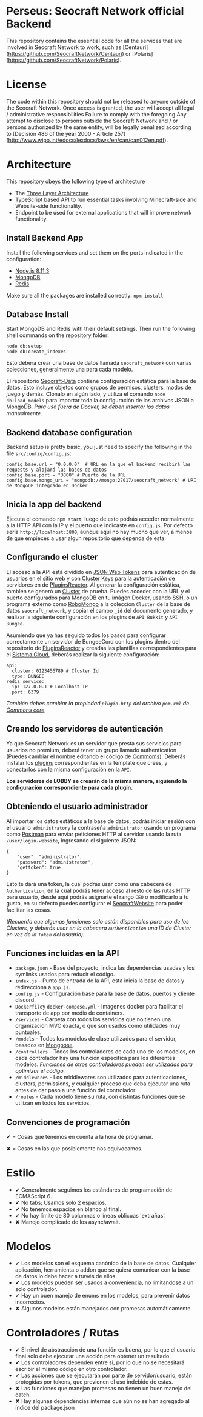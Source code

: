 Perseus: Seocraft Network official Backend
===================

This repository contains the essential code for all the services that are involved in Seocraft Network to work, such as [Centauri] (https://github.com/SeocraftNetwork/Centauri) or [Polaris] (https://github.com/SeocraftNetwork/Polaris).

# License

The code within this repository should not be released to anyone outside of the Seocraft Network.
Once access is granted, the user will accept all legal / administrative responsibilities
Failure to comply with the foregoing Any attempt to disclose to persons outside the Seocraft Network and / or persons authorized by the same entity, will be legally penalized according to [Decision 486 of the year 2000 - Article 257] (http://www.wipo.int/edocs/lexdocs/laws/en/can/can012en.pdf).

# Architecture

This repository obeys the following type of architecture

* The [Three Layer Architecture](https://en.wikipedia.org/wiki/Multitier_architecture#:~:text=Three%2Dtier%20architecture%20is%20a,most%20often%20on%20separate%20platforms.)
* TypeScript based API to run essential tasks involving Minecraft-side and Website-side functionality.
* Endpoint to be used for external applications that will improve network functionality.

## Install Backend App

Install the following services and set them on the ports indicated in the configuration:
* [Node.js 8.11.3](https://nodejs.org/es/)
* [MongoDB](http://www.mongodb.org/)
* [Redis](http://redis_service.io/)

Make sure all the packages are installed correctly: `npm install`

## Database Install

Start MongoDB and Redis with their default settings. Then run the following shell commands on the repository folder:

    node db:setup
    node db:create_indexes
    
Esto deberá crear una base de datos llamada `seocraft_network` con varias colecciones, generalmente una para cada modelo.

El repositorio [Seocraft-Data](https://gitlab.com/SeocraftNetwork/Seocraft-Data) contiene configuración estática para la base de datos.
Esto incluye objetos como grupos de permisos, clusters, modos de juego y demás.
Clonalo en algún lado, y utiliza el comando `node db:load_models` para importar toda la configuración de los archivos JSON a MongoDB. *Para uso fuera de Docker, se deben insertar los datos manualmente.*

## Backend database configuration

Backend setup is pretty basic, you just need to specify the following in the file `src/config/config.js`:

    config.base.url = "0.0.0.0"  # URL en la que el backend recibirá las requests y alojará las bases de datos
    config.base.port = "3800" # Puerto de la URL
    config.base.mongo_uri = "mongodb://mongo:27017/seocraft_network" # URI de MongoDB integrado en Docker

## Inicia la app del backend

Ejecuta el comando `npm start`, luego de esto podrás acceder normalmente a la HTTP API con la IP y el puerto que indicaste en `config.js`. Por defecto sería `http://localhost:3800`, aunque aquí no hay mucho que ver, a menos de que empieces a usar algun repositorio que dependa de esta.

## Configurando el cluster

El acceso a la API está dividido en [JSON Web Tokens](https://gitlab.com/SeocraftNetwork/Seocraft-API/blob/master/middlewares/authentication.js) para autenticación de usuarios en el sitio web y con [Cluster Keys](https://gitlab.com/SeocraftNetwork/Seocraft-API/blob/master/middlewares/cluster.js) para la autenticación de servidores en de [PluginsReactor](https://gitlab.com/SeocraftNetwork/PluginsReactor). Al generar la configuración estática, también se generó un [Cluster](https://gitlab.com/SeocraftNetwork/Seocraft-API/blob/master/models/minecraft/cluster.js) de prueba. Puedes acceder con la URL y el puerto configurados para MongoDB en tu imágen Docker, usando SSH, o un programa externo como [RoboMongo](https://robomongo.org/) a la colección `Cluster` de la base de datos `seocraft_network`, y copiar el campo `_id` del documento generado, y realizar la siguiente configuración en los plugins de `API Bukkit` y `API Bungee`.

Asumiendo que ya has seguido todos los pasos para configurar correctamente un servidor de BungeeCord con los plugins dentro del repositorio de [PluginsReactor](https://gitlab.com/SeocraftNetwork/PluginsReactor) y creadas las plantillas correspondientes para el [Sistema Cloud](https://github.com/Dytanic/CloudNet), deberás realizar la siguiente configuración:

    api:
      cluster: 0123456789 # Cluster Id
      type: BUNGEE
    redis_service:
      ip: 127.0.0.1 # Localhost IP
      port: 6379


*También debes cambiar la propiedad `plugin.http` del archivo `pom.xml` de [Commons core](https://gitlab.com/SeocraftNetwork/PluginsReactor/tree/master/Commons/core).*

## Creando los servidores de autenticación

Ya que Seocraft Network es un servidor que presta sus servicios para usuarios no premium, deberá tener un grupo llamado authentication (Puedes cambiar el nombre editando el código de [Commoms](https://gitlab.com/SeocraftNetwork/PluginsReactor/tree/master/Commons)). Deberás instalar los [plugins](https://gitlab.com/SeocraftNetwork/PluginsReactor/) correspondientes en la template que crees, y conectarlos con la misma configuración en la `API`.

**Los servidores de LOBBY se crearán de la misma manera, siguiendo la configuración correspondiente para cada plugin.**

## Obteniendo el usuario administrador

Al importar los datos estáticos a la base de datos, podrás iniciar sesión con el usuario `administrator`y la contraseña `administrator` usando un programa como [Postman](https://www.getpostman.com/) para enviar peticiones HTTP al servidor usando la ruta `/user/login-website`, ingresando el siguiente JSON:

    {
        "user": "administrator",
        "password": "administrator",
        "gettoken": true
    }

Esto te dará una token, la cual podrás usar como una cabecera de `Authentication`, en la cual podrás tener acceso al resto de las rutas HTTP para usuario, desde aquí podrás asignarte el rango `CEO` o modificarlo a tu gusto, en su defecto puedes configurar el [SeocraftWebsite](https://gitlab.com/SeocraftNetwork/SeocraftWebsite) para poder facilitar las cosas.

*(Recuerda que algunas funciones solo están disponibles para uso de los Clusters, y deberás usar en la cabecera `Authentication` una ID de Cluster en vez de la `Token` del usuario).*

## Funciones incluidas en la API

* `package.json` - Base del proyecto, indica las dependencias usadas y los symlinks usados para reducir el código.
* `index.js` - Punto de entrada de la API, esta inicia la base de datos y redirecciona a `app.js`.
* `config.js` - Configuración base para la base de datos, puertos y cliente discord.
* `Dockerfile`y `docker-compose.yml` - Imagenes docker para facilitar el transporte de app por medio de containers.
* `/services` - Carpeta con todos los servicios que no tienen una organización MVC exacta, o que son usados como utilidades muy puntuales.
* `/models` - Todos los modelos de clase utilizados para el servidor, basados en [Mongoose](https://mongoosejs.com/).
* `/controllers` - Todos los controladores de cada uno de los modelos, en cada controlador hay una función especifica para los diferentes modelos. *Funciones de otros controladores pueden ser utilizadas para optimizar el código.*
* `/middlewares` - Los middlewares son utilizados para autenticaciones, clusters, permissions, y cualquier proceso que deba ejecutar una ruta antes de dar paso a una función del controlador.
* `/routes` - Cada modelo tiene su ruta, con distintas funciones que se utilizan en todos los servicios.


## Convenciones de programación

✔ = Cosas que tenemos en cuenta a la hora de programar.

✘ = Cosas en las que posiblemente nos equivocamos.

# Estilo

* ✔ Generalmente seguimos los estándares de programación de ECMAScript 6.
* ✔ No tabs; Usamos solo 2 espacios.
* ✔ No tenemos espacios en blanco al final.
* ✔ No hay límite de 80 columnas o líneas oblicuas 'extrañas'.
* ✘ Manejo complicado de los async/await.

# Modelos

* ✔ Los modelos son el esquema canónico de la base de datos. Cualquier aplicación, herramienta o addon que se quiera comunicar con la base de datos lo debe hacer a través de ellos.
* ✔ Los modelos pueden ser usados a conveniencia, no limitandose a un solo controlador.
* ✔ Hay un buen manejo de enums en los modelos, para prevenir datos incorrectos.
* ✘ Algunos modelos están manejados con promesas automáticamente.

# Controladores / Rutas

* ✔ El nivel de abstracción de una función es buena, por lo que el usuario final solo debe ejecutar una acción para obtener un resultado.
* ✔ Los controladores dependen entre si, por lo que no se necesitará escribir el mismo código en otro controlador.
* ✔ Las acciones que se ejecutarán por parte de servidor/usuario, están protegidas por tokens, que previenen el uso indebido de estas.
* ✘ Las funciones que manejan promesas no tienen un buen manejo del catch.
* ✘ Hay algunas dependencias internas que aún no se han agregado al índice del package.json

